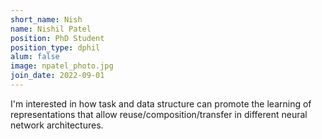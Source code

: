 ```yaml
---
short_name: Nish
name: Nishil Patel
position: PhD Student
position_type: dphil
alum: false
image: npatel_photo.jpg
join_date: 2022-09-01
---
```


I'm interested in how task and data structure can promote the learning of representations that allow reuse/composition/transfer in different neural network architectures.
